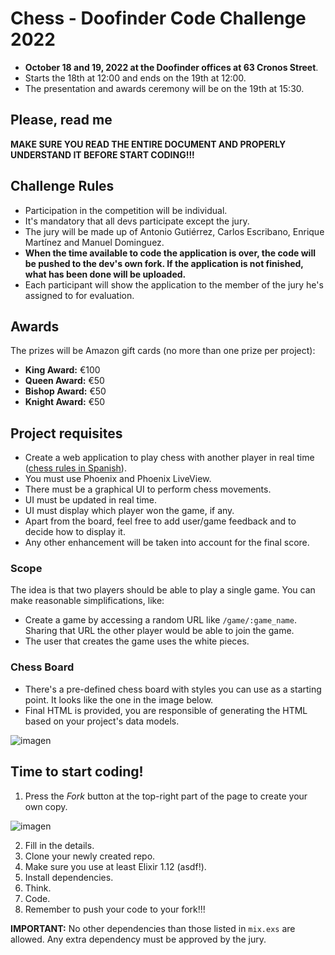 # Chess - Doofinder Code Challenge 2022

- **October 18 and 19, 2022 at the Doofinder offices at 63 Cronos Street**. 
- Starts the 18th at 12:00 and ends on the 19th at 12:00.
- The presentation and awards ceremony will be on the 19th at 15:30.

## Please, read me

**MAKE SURE YOU READ THE ENTIRE DOCUMENT AND PROPERLY UNDERSTAND IT BEFORE START CODING!!!**

## Challenge Rules

- Participation in the competition will be individual.
- It's mandatory that all devs participate except the jury.
- The jury will be made up of Antonio Gutiérrez, Carlos Escribano, Enrique Martínez and Manuel Dominguez.
- **When the time available to code the application is over, the code will be pushed to the dev's own fork. If the application is not finished, what has been done will be uploaded.**
- Each participant will show the application to the member of the jury he's assigned to for evaluation.

## Awards

The prizes will be Amazon gift cards (no more than one prize per project):

- **King Award:** €100
- **Queen Award:** €50
- **Bishop Award:** €50
- **Knight Award:** €50

## Project requisites

- Create a web application to play chess with another player in real time ([chess rules in Spanish](https://es.wikipedia.org/wiki/Leyes_del_ajedrez)).
- You must use Phoenix and Phoenix LiveView.
- There must be a graphical UI to perform chess movements.
- UI must be updated in real time.
- UI must display which player won the game, if any.
- Apart from the board, feel free to add user/game feedback and to decide how to display it.
- Any other enhancement will be taken into account for the final score.

### Scope

The idea is that two players should be able to play a single game. You can make reasonable simplifications, like:

- Create a game by accessing a random URL like `/game/:game_name`. Sharing that URL the other player would be able to join the game.
- The user that creates the game uses the white pieces.

### Chess Board

- There's a pre-defined chess board with styles you can use as a starting point. It looks like the one in the image below.
- Final HTML is provided, you are responsible of generating the HTML based on your project's data models.

![imagen](https://user-images.githubusercontent.com/482075/194532319-b5dc8969-2737-4546-9f39-d6dc2b3a92b7.png)

## Time to start coding!

1. Press the _Fork_ button at the top-right part of the page to create your own copy.

![imagen](https://user-images.githubusercontent.com/482075/194920831-23fb1e14-83c6-4327-a496-bde225a77561.png)

2. Fill in the details.
3. Clone your newly created repo.
4. Make sure you use at least Elixir 1.12 (asdf!).
5. Install dependencies.
6. Think.
7. Code.
8. Remember to push your code to your fork!!!

**IMPORTANT:** No other dependencies than those listed in `mix.exs` are allowed. Any extra dependency must be approved by the jury.
